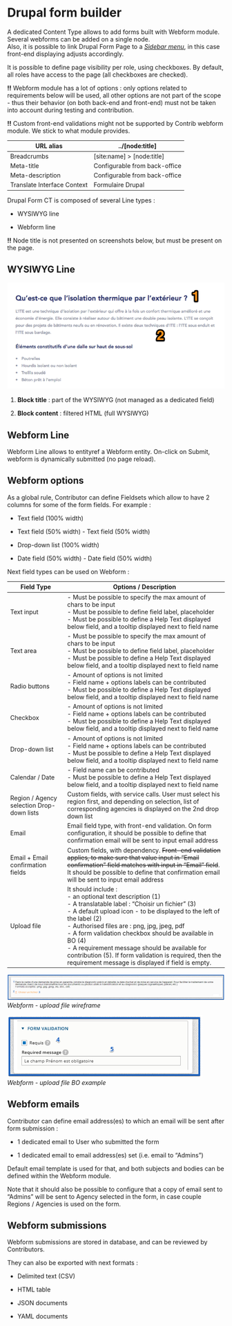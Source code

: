 # **Drupal form builder**

A dedicated Content Type allows to add forms built with Webform module.
Several webforms can be added on a single node.\
Also, it is possible to link Drupal Form Page to a [*Sidebar
menu*](#sidebar-menus), in this case front-end displaying adjusts
accordingly.

It is possible to define page visibility per role, using checkboxes. By
default, all roles have access to the page (all checkboxes are checked).

**!!** Webform module has a lot of options : only options related to
requirements below will be used, all other options are not part of the
scope - thus their behavior (on both back-end and front-end) must not be
taken into account during testing and contribution.

**!!** Custom front-end validations might not be supported by Contrib
webform module. We stick to what module provides.

| URL alias                   | ../\[node:title\]              |
| --------------------------- | ------------------------------ |
| Breadcrumbs                 | \[site:name\] > \[node:title\] |
| Meta-title                  | Configurable from back-office  |
| Meta-description            | Configurable from back-office  |
| Translate Interface Context | Formulaire Drupal              |

Drupal Form CT is composed of several Line types :

-   WYSIWYG line

-   Webform line

**!!** Node title is not presented on screenshots below, but must be
present on the page.

## **WYSIWYG Line**


![img601](../img/img601.png)

1.  **Block title** : part of the WYSIWYG (not managed as a dedicated
     field)

2.  **Block content** : filtered HTML (full WYSIWYG)

## **Webform Line**


Webform Line allows to entityref a Webform entity. On-click on Submit,
webform is dynamically submitted (no page reload).



## **Webform options**


As a global rule, Contributor can define Fieldsets which allow to have 2
columns for some of the form fields. For example :

-   Text field (100% width)

-   Text field (50% width) - Text field (50% width)

-   Drop-down list (100% width)

-   Date field (50% width) - Date field (50% width)

Next field types can be used on Webform :

|Field Type                                |Options / Description                                                                                                                                                                                                                                                                                                                                                                                                                                   |
|------------------------------------------|--------------------------------------------------------------------------------------------------------------------------------------------------------------------------------------------------------------------------------------------------------------------------------------------------------------------------------------------------------------------------------------------------------------------------------------------------------|
|Text input                                |- Must be possible to specify the max amount of chars to be input </br> - Must be possible to define field label, placeholder </br> - Must be possible to define a Help Text displayed below field, and a tooltip displayed next to field name                                                                                                                                                                                                                     |
|Text area                                 |- Must be possible to specify the max amount of chars to be input </br> - Must be possible to define field label, placeholder </br> - Must be possible to define a Help Text displayed below field, and a tooltip displayed next to field name                                                                                                                                                                                                                     |
|Radio buttons                             |- Amount of options is not limited </br> - Field name + options labels can be contributed </br> - Must be possible to define a Help Text displayed below field, and a tooltip displayed next to field name                                                                                                                                                                                                                                                         |
|Checkbox                                  |- Amount of options is not limited </br> - Field name + options labels can be contributed </br> - Must be possible to define a Help Text displayed below field, and a tooltip displayed next to field name                                                                                                                                                                                                                                                         |
|Drop-down list                            |- Amount of options is not limited </br> - Field name + options labels can be contributed </br> - Must be possible to define a Help Text displayed below field, and a tooltip displayed next to field name                                                                                                                                                                                                                                                         |
|Calendar / Date                           |- Field name can be contributed </br> - Must be possible to define a Help Text displayed below field, and a tooltip displayed next to field name                                                                                                                                                                                                                                                                                                              |
|Region / Agency selection Drop-down lists |Custom fields, with service calls. User must select his region first, and depending on selection, list of corresponding agencies is displayed on the 2nd drop down list                                                                                                                                                                                                                                                                                 |
|Email                                     |Email field type, with front-end validation. On form configuration, it should be possible to define that confirmation email will be sent to input email address                                                                                                                                                                                                                                                                                         |
|Email + Email confirmation fields         |Custom fields, with dependency. <del>Front-end validation applies, to make sure that value input in “Email confirmation” field matches with input in “Email” field</del>.  It should be possible to define that confirmation email will be sent to input email address                                                                                                                                                                                             |
|Upload file                               |It should include :</br>  - an optional text description (1) </br> - A translatable label : “Choisir un fichier” (3) </br> - A default upload icon - to be displayed to the left of the label (2)</br> - Authorised files are : png, jpg, jpeg, pdf</br> - A form validation checkbox should be available in BO (4)</br> - A requirement message should be available for contribution (5). If form validation is required, then the requirement message is displayed if field is empty. |

![img602](../img/img602.png)  
*Webform - upload file wireframe*

![img603](../img/img603.png)  
*Webform - upload file BO example*

## **Webform emails**


Contributor can define email address(es) to which an email will be sent
after form submission :

-   1 dedicated email to User who submitted the form

-   1 dedicated email to email address(es) set (i.e. email to “Admins”)

Default email template is used for that, and both subjects and bodies
can be defined within the Webform module.

Note that it should also be possible to configure that a copy of email
sent to “Admins” will be sent to Agency selected in the form, in case
couple Regions / Agencies is used on the form.

## **Webform submissions**


Webform submissions are stored in database, and can be reviewed by
Contributors.

They can also be exported with next formats :

-   Delimited text (CSV)

-   HTML table

-   JSON documents

-   YAML documents
